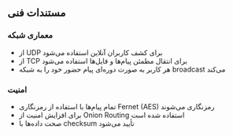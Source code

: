 
## مستندات فنی
### معماری شبکه
- از UDP برای کشف کاربران آنلاین استفاده می‌شود
- از TCP برای انتقال مطمئن پیام‌ها و فایل‌ها استفاده می‌شود
- هر کاربر به صورت دوره‌ای پیام حضور خود را به شبکه broadcast می‌کند

### امنیت
- تمام پیام‌ها با استفاده از رمزنگاری Fernet (AES) رمزنگاری می‌شوند
- برای افزایش امنیت از Onion Routing استفاده شده است
- صحت داده‌ها با checksum تأیید می‌شود

